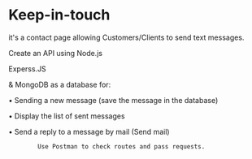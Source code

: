# Keep-in-touch

it's a contact page allowing Customers/Clients to send text messages.


Create an API using Node.js 

Experss.JS

& MongoDB as a database for:

• Sending a new message (save the message in the database) 

• Display the list of sent messages

• Send a reply to a message by mail (Send mail)

            Use Postman to check routes and pass requests.
